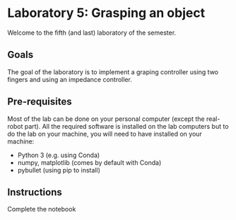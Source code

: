 # Laboratory 5: Grasping an object

Welcome to the fifth (and last) laboratory of the semester. 

## Goals
The goal of the laboratory is to implement a graping controller using two fingers
and using an impedance controller.


## Pre-requisites
Most of the lab can be done on your personal computer (except the real-robot part). All the required software is installed on the lab computers but to do the lab on your machine, you will need to have installed on your machine:
* Python 3 (e.g. using Conda)
* numpy, matplotlib (comes by default with Conda)
* pybullet (using pip to install)

## Instructions
Complete the notebook
